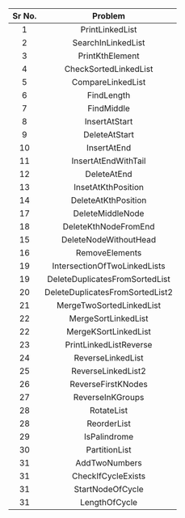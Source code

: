 | Sr No. | Problem | 
| :-------------: | :-------------: | 
| 1 | PrintLinkedList |
| 2 | SearchInLinkedList |
| 3 | PrintKthElement |
| 4 | CheckSortedLinkedList |
| 5 | CompareLinkedList |
| 6 | FindLength|
| 7 | FindMiddle |
| 8 | InsertAtStart |
| 9 | DeleteAtStart |
| 10 | InsertAtEnd |
| 11 | InsertAtEndWithTail |
| 12 | DeleteAtEnd |
| 13 | InsetAtKthPosition |
| 14 | DeleteAtKthPosition |
| 17 | DeleteMiddleNode |
| 18 | DeleteKthNodeFromEnd |
| 15 | DeleteNodeWithoutHead |
| 16 | RemoveElements | 
| 19 | IntersectionOfTwoLinkedLists | 
| 19 | DeleteDuplicatesFromSortedList |
| 20 | DeleteDuplicatesFromSortedList2 |
| 21 | MergeTwoSortedLinkedList |
| 22 | MergeSortLinkedList |
| 22 | MergeKSortLinkedList |
| 23 | PrintLinkedListReverse |
| 24 | ReverseLinkedList |
| 25 | ReverseLinkedList2 |
| 26 | ReverseFirstKNodes |
| 27 | ReverseInKGroups |
| 28 | RotateList |
| 28 | ReorderList |
| 29 | IsPalindrome |
| 30 | PartitionList |
| 31 | AddTwoNumbers |
| 31 | CheckIfCycleExists |
| 31 | StartNodeOfCycle |
| 31 | LengthOfCycle |
